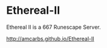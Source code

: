 Ethereal-II
===========

Ethereal II is a 667 Runescape Server.

http://amcarbs.github.io/Ethereal-II
